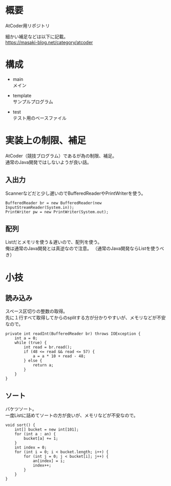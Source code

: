 # 概要

AtCoder用リポジトリ

細かい補足などは以下に記載。  
https://masaki-blog.net/category/atcoder

# 構成
* main  
メイン

* template  
サンプルプログラム
* test  
テスト用のベースファイル


# 実装上の制限、補足

AtCoder（競技ブログラム）であるが為の制限、補足。  
通常のJava開発ではしないようが良い話。


## 入出力
Scannerなどだと少し遅いのでBufferedReaderやPrintWriterを使う。

```
BufferedReader br = new BufferedReader(new InputStreamReader(System.in));
PrintWriter pw = new PrintWriter(System.out);
```

## 配列
Listだとメモリを使う＆遅いので、配列を使う。  
俺は通常のJava開発とは真逆なので注意。
（通常のJava開発ならListを使うべき）


# 小技
## 読み込み
スペース区切りの整数の取得。  
先に１行すべて取得してからのsplitする方が分かりやすいが、メモリなどが不安なので。

```
private int readInt(BufferedReader br) throws IOException {
    int a = 0;
    while (true) {
        int read = br.read();
        if (48 <= read && read <= 57) {
            a = a * 10 + read - 48;
        } else {
            return a;
        }
    }
}
```

## ソート
バケツソート。  
一度Listに詰めてソートの方が良いが、メモリなどが不安なので。
```
void sort() {
    int[] bucket = new int[101];
    for (int a : an) {
        bucket[a] += 1;
    }
    int index = 0;
    for (int i = 0; i < bucket.length; i++) {
        for (int j = 0; j < bucket[i]; j++) {
            an[index] = i;
            index++;
        }
    }
}
 ```


